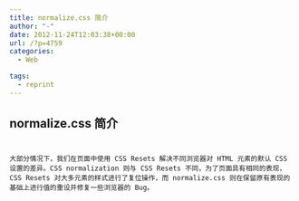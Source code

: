 ```yaml
---
title: normalize.css 简介
author: "-"
date: 2012-11-24T12:03:38+00:00
url: /?p=4759
categories:
  - Web

tags:
  - reprint
---
```

## normalize.css 简介
# 
  
    大部分情况下，我们在页面中使用 CSS Resets 解决不同浏览器对 HTML 元素的默认 CSS 设置的差异。CSS normalization 则与 CSS Resets 不同，为了页面具有相同的表现，CSS Resets 对大多元素的样式进行了复位操作，而 normalize.css 则在保留原有表现的基础上进行值的重设并修复一些浏览器的 Bug。
  
